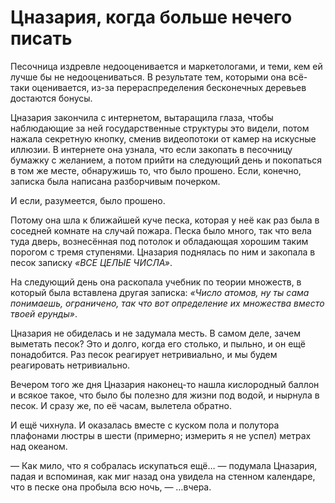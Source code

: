 # Цназария, когда больше нечего писать

Песочница издревле недооценивается и маркетологами, и теми, кем ей лучше бы не недооцениваться. В результате тем, которыми она всё-таки оценивается, из-за перераспределения бесконечных деревьев достаются бонусы.

Цназария закончила с интернетом, вытаращила глаза, чтобы наблюдающие за ней государственные структуры это видели, потом нажала секретную кнопку, сменив видеопотоки от камер на искусные иллюзии. В интернете она узнала, что если закопать в песочницу бумажку с желанием, а потом прийти на следующий день и покопаться в том же месте, обнаружишь то, что было прошено. Если, конечно, записка была написана разборчивым почерком.

И если, разумеется, было прошено.

Потому она шла к ближайшей куче песка, которая у неё как раз была в соседней комнате на случай пожара. Песка было много, так что вела туда дверь, вознесённая под потолок и обладающая хорошим таким порогом с тремя ступенями. Цназария поднялась по ним и закопала в песок записку *«ВСЕ ЦЕЛЫЕ ЧИСЛА»*.

На следующий день она раскопала учебник по теории множеств, в который была вставлена другая записка: *«Число атомов, ну ты сама понимаешь, ограничено, так что вот определение их множества вместо твоей ерунды»*.

Цназария не обиделась и не задумала месть. В самом деле, зачем выметать песок? Это и долго, когда его столько, и пыльно, и он ещё понадобится. Раз песок реагирует нетривиально, и мы будем реагировать нетривиально.

Вечером того же дня Цназария наконец-то нашла кислородный баллон и всякое такое, что было бы полезно для жизни под водой, и нырнула в песок. И сразу же, по её часам, вылетела обратно.

И ещё чихнула. И оказалась вместе с куском пола и полутора плафонами люстры в шести (примерно; измерить я не успел) метрах над океаном.

— Как мило, что я собралась искупаться ещё… — подумала Цназария, падая и вспоминая, как миг назад она увидела на стенном календаре, что в песке она пробыла всю ночь, — …вчера.
